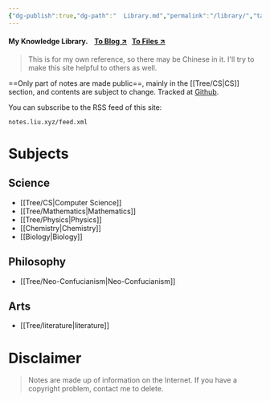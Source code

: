 ```yaml
---
{"dg-publish":true,"dg-path":"  Library.md","permalink":"/library/","tags":["gardenEntry"],"dgShowInlineTitle":false,"created":"2022-07-31T06:00:52.233+08:00","updated":"2023-09-20T23:11:56.620+08:00"}
---
```



<h4> My Knowledge Library. 
&nbsp;&nbsp;
<a href = "https://alex.liu.xyz" target = "_blank"><span>To Blog ↗︎</span></a>
&nbsp;
<a href = "https://files.liu.xyz" target = "_blank"><span>To Files ↗︎</span></a>
</h4>

> This is for my own reference, so there may be Chinese in it. I'll try to make this site helpful to others as well.

==Only part of notes are made public==, mainly in the [[Tree/CS\|CS]] section, and  contents are subject to change. Tracked at [Github](https://github.com/AlexLiu2022/notes).

You can subscribe to the RSS feed of this site:
```
notes.liu.xyz/feed.xml
```

# Subjects

## Science 

- [[Tree/CS\|Computer Science]] 
- [[Tree/Mathematics\|Mathematics]]
- [[Tree/Physics\|Physics]]
- [[Chemistry\|Chemistry]]
- [[Biology\|Biology]]

## Philosophy

- [[Tree/Neo-Confucianism\|Neo-Confucianism]]

## Arts

-  [[Tree/literature\|literature]] 

# Disclaimer

>Notes are made up of information on the Internet. If you have a copyright problem, contact me to delete.